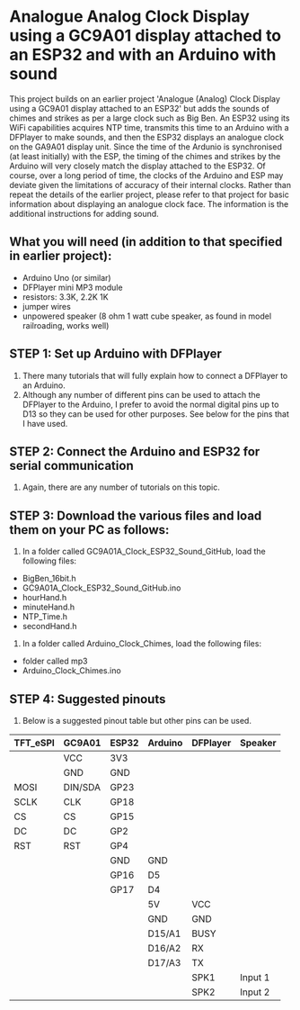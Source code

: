 # Analogue Analog Clock Display using a GC9A01 display attached to an ESP32 and with an Arduino with sound
This project builds on an earlier project 'Analogue (Analog) Clock Display using a GC9A01 display attached to an ESP32' but adds the sounds of chimes and strikes as per a large clock such as Big Ben.
An ESP32 using its WiFi capabilities acquires NTP time, transmits this time to an Arduino with a DFPlayer to make sounds, and then the ESP32 displays an analogue clock on the GA9A01 display unit.
Since the time of the Ardunio is synchronised (at least initially) with the ESP, the timing of the chimes and strikes by the Arduino will very closely match the display attached to the ESP32. Of course, over a long period of time, the clocks of the Arduino and ESP may deviate given the limitations of accuracy of their internal clocks.
Rather than repeat the details of the earlier project, please refer to that project for basic information about displaying an analogue clock face. The information is the additional instructions for adding sound.

## What you will need (in addition to that specified in earlier project):
- Arduino Uno (or similar)
- DFPlayer mini MP3 module
- resistors: 3.3K, 2.2K 1K
- jumper wires
- unpowered speaker (8 ohm 1 watt cube speaker, as found in model railroading, works well)

## STEP 1: Set up Arduino with DFPlayer
1. There many tutorials that will fully explain how to connect a DFPlayer to an Arduino.
1. Although any number of different pins can be used to attach the DFPlayer to the Arduino, I prefer to avoid the normal digital pins up to D13 so they can be used for other purposes. See below for the pins that I have used.

## STEP 2: Connect the Arduino and ESP32 for serial communication
1. Again, there are any number of tutorials on this topic.

## STEP 3: Download the various files and load them on your PC as follows:
1. In a folder called GC9A01A_Clock_ESP32_Sound_GitHub, load the following files:
- BigBen_16bit.h
- GC9A01A_Clock_ESP32_Sound_GitHub.ino
- hourHand.h
- minuteHand.h
- NTP_Time.h
- secondHand.h
1. In a folder called Arduino_Clock_Chimes, load the following files:
- folder called mp3
- Arduino_Clock_Chimes.ino

## STEP 4: Suggested pinouts
1. Below is a suggested pinout table but other pins can be used.


| TFT_eSPI  | GC9A01    | ESP32 | Arduino | DFPlayer  | Speaker |
| --------  | ------    | ----- | ------- | --------  | ------- |
|           |  VCC      | 3V3   |         |           |         |
|           |  GND      | GND   |         |           |         |
|   MOSI    | DIN/SDA   | GP23  |         |           |         |
|   SCLK    |  CLK      | GP18  |         |           |         |
|   CS      |  CS       | GP15  |         |           |         |
|   DC      |  DC       | GP2   |         |           |         |
|   RST     |  RST      | GP4   |         |           |         |
|           |           | GND   | GND     |           |         |
|           |           | GP16  | D5      |           |         | Note: 3.3k and 2.2k resistors in step-down shifter
|           |           | GP17  | D4      |           |         |
|           |           |       | 5V      | VCC       |         |
|           |           |       | GND     | GND       |         |
|           |           |       | D15/A1  | BUSY      |         |
|           |           |       | D16/A2  | RX        |         | Note: 1K resistor between D16/A2 and Rx
|           |           |       | D17/A3  | TX        |         |
|           |           |       |         | SPK1      | Input 1 | 8 ohm 1 watt cube speaker works well
|           |           |       |         | SPK2      | Input 2 |

